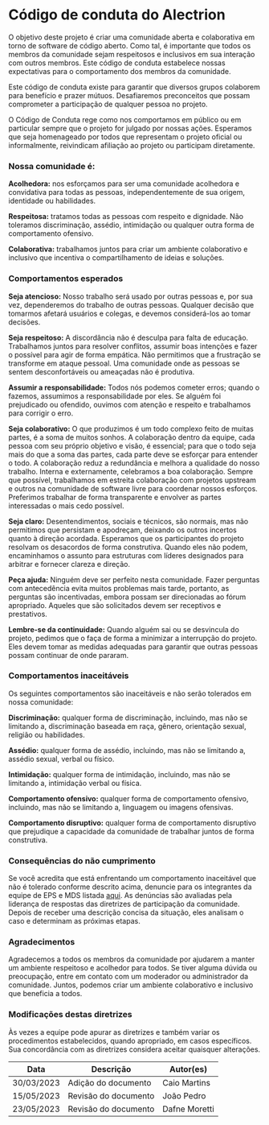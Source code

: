 # Código de conduta do Alectrion

O objetivo deste projeto é criar uma comunidade aberta e colaborativa em torno de software de código aberto. Como tal, é importante que todos os membros da comunidade sejam respeitosos e inclusivos em sua interação com outros membros. Este código de conduta estabelece nossas expectativas para o comportamento dos membros da comunidade.

Este código de conduta existe para garantir que diversos grupos colaborem para benefício e prazer mútuos. Desafiaremos preconceitos que possam comprometer a participação de qualquer pessoa no projeto.

O Código de Conduta rege como nos comportamos em público ou em particular sempre que o projeto for julgado por nossas ações. Esperamos que seja homenageado por todos que representam o projeto oficial ou informalmente, reivindicam afiliação ao projeto ou participam diretamente.



### Nossa comunidade é:
**Acolhedora:** nos esforçamos para ser uma comunidade acolhedora e convidativa para todas as pessoas, independentemente de sua origem, identidade ou habilidades.

**Respeitosa:** tratamos todas as pessoas com respeito e dignidade. Não toleramos discriminação, assédio, intimidação ou qualquer outra forma de comportamento ofensivo.

**Colaborativa:** trabalhamos juntos para criar um ambiente colaborativo e inclusivo que incentiva o compartilhamento de ideias e soluções.

### Comportamentos esperados
**Seja atencioso:** Nosso trabalho será usado por outras pessoas e, por sua vez, dependeremos do trabalho de outras pessoas. Qualquer decisão que tomarmos afetará usuários e colegas, e devemos considerá-los ao tomar decisões.

**Seja respeitoso:** A discordância não é desculpa para falta de educação. Trabalhamos juntos para resolver conflitos, assumir boas intenções e fazer o possível para agir de forma empática. Não permitimos que a frustração se transforme em ataque pessoal. Uma comunidade onde as pessoas se sentem desconfortáveis ​​ou ameaçadas não é produtiva.

**Assumir a responsabilidade:** Todos nós podemos cometer erros; quando o fazemos, assumimos a responsabilidade por eles. Se alguém foi prejudicado ou ofendido, ouvimos com atenção e respeito e trabalhamos para corrigir o erro.

**Seja colaborativo:** O que produzimos é um todo complexo feito de muitas partes, é a soma de muitos sonhos. A colaboração dentro da equipe, cada pessoa com seu próprio objetivo e visão, é essencial; para que o todo seja mais do que a soma das partes, cada parte deve se esforçar para entender o todo. A colaboração reduz a redundância e melhora a qualidade do nosso trabalho. Interna e externamente, celebramos a boa colaboração. Sempre que possível, trabalhamos em estreita colaboração com projetos upstream e outros na comunidade de software livre para coordenar nossos esforços. Preferimos trabalhar de forma transparente e envolver as partes interessadas o mais cedo possível.

**Seja claro:** Desentendimentos, sociais e técnicos, são normais, mas não permitimos que persistam e apodreçam, deixando os outros incertos quanto à direção acordada. Esperamos que os participantes do projeto resolvam os desacordos de forma construtiva. Quando eles não podem, encaminhamos o assunto para estruturas com líderes designados para arbitrar e fornecer clareza e direção.

**Peça ajuda:** Ninguém deve ser perfeito nesta comunidade. Fazer perguntas com antecedência evita muitos problemas mais tarde, portanto, as perguntas são incentivadas, embora possam ser direcionadas ao fórum apropriado. Aqueles que são solicitados devem ser receptivos e prestativos.

**Lembre-se da continuidade:** Quando alguém sai ou se desvincula do projeto, pedimos que o faça de forma a minimizar a interrupção do projeto. Eles devem tomar as medidas adequadas para garantir que outras pessoas possam continuar de onde pararam.



### Comportamentos inaceitáveis
Os seguintes comportamentos são inaceitáveis e não serão tolerados em nossa comunidade:

**Discriminação:** qualquer forma de discriminação, incluindo, mas não se limitando a, discriminação baseada em raça, gênero, orientação sexual, religião ou habilidades.

**Assédio:** qualquer forma de assédio, incluindo, mas não se limitando a, assédio sexual, verbal ou físico.

**Intimidação:** qualquer forma de intimidação, incluindo, mas não se limitando a, intimidação verbal ou física.

**Comportamento ofensivo:** qualquer forma de comportamento ofensivo, incluindo, mas não se limitando a, linguagem ou imagens ofensivas.

**Comportamento disruptivo:** qualquer forma de comportamento disruptivo que prejudique a capacidade da comunidade de trabalhar juntos de forma construtiva.

### Consequências do não cumprimento
Se você acredita que está enfrentando um comportamento inaceitável que não é tolerado conforme descrito acima, denuncie para os integrantes da equipe de EPS e MDS listada [aqui](https://fga-eps-mds.github.io/2023-1-Alectrion-DOC/). As denúncias são avaliadas pela liderança de respostas das diretrizes de participação da comunidade. Depois de receber uma descrição concisa da situação, eles analisam o caso e determinam as próximas etapas.



### Agradecimentos
Agradecemos a todos os membros da comunidade por ajudarem a manter um ambiente respeitoso e acolhedor para todos. Se tiver alguma dúvida ou preocupação, entre em contato com um moderador ou administrador da comunidade. Juntos, podemos criar um ambiente colaborativo e inclusivo que beneficia a todos.



### Modificações destas diretrizes
Às vezes a equipe pode apurar as diretrizes e também variar os procedimentos estabelecidos, quando apropriado, em casos específicos. Sua concordância com as diretrizes considera aceitar quaisquer alterações.


|**Data**|**Descrição**|**Autor(es)**|
|--------|-------------|--------------|
|30/03/2023| Adição do documento | Caio Martins |
|15/05/2023| Revisão do documento | João Pedro |
|23/05/2023| Revisão do documento | Dafne Moretti |
